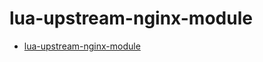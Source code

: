 # lua-upstream-nginx-module

- [lua-upstream-nginx-module](https://github.com/openresty/lua-upstream-nginx-module)
